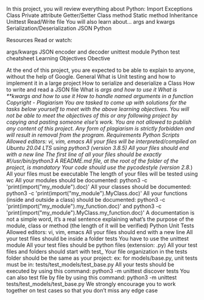In this project, you will review everything about Python:
Import
Exceptions
Class
Private attribute
Getter/Setter
Class method
Static method
Inheritance
Unittest
Read/Write file
You will also learn about...
args and kwargs
Serialization/Deserialization
JSON
Python

Resources
Read or watch:

args/kwargs
JSON encoder and decoder
unittest module
Python test cheatsheet
Learning Objectives
Obective

At the end of this project, you are expected to be able to explain to anyone, without the help of Google.
General
What is Unit testing and how to implement it in a large project
How to serialize and deserialize a Class
How to write and read a JSON file
What is *args and how to use it
What is **kwargs and how to use it
How to handle named arguments in a function
Copyright - Plagiarism
You are tasked to come up with solutions for the tasks below yourself to meet with the above learning objectives.
You will not be able to meet the objectives of this or any following project by copying and pasting someone else’s work.
You are not allowed to publish any content of this project.
Any form of plagiarism is strictly forbidden and will result in removal from the program.
Requirements
Python Scripts
Allowed editors: vi, vim, emacs
All your files will be interpreted/compiled on Ubuntu 20.04 LTS using python3 (version 3.8.5)
All your files should end with a new line
The first line of all your files should be exactly #!/usr/bin/python3
A README.md file, at the root of the folder of the project, is mandatory
Your code should use the pycodestyle (version 2.8.*)
All your files must be executable
The length of your files will be tested using wc
All your modules should be documented: python3 -c 'print(import("my_module").doc)'
All your classes should be documented: python3 -c 'print(import("my_module").MyClass.doc)'
All your functions (inside and outside a class) should be documented: python3 -c 'print(import("my_module").my_function.doc)' and python3 -c 'print(import("my_module").MyClass.my_function.doc)'
A documentation is not a simple word, it’s a real sentence explaining what’s the purpose of the module, class or method (the length of it will be verified)
Python Unit Tests
Allowed editors: vi, vim, emacs
All your files should end with a new line
All your test files should be inside a folder tests
You have to use the unittest module
All your test files should be python files (extension: .py)
All your test files and folders should start with test_
Your file organization in the tests folder should be the same as your project: ex: for models/base.py, unit tests must be in: tests/test_models/test_base.py
All your tests should be executed by using this command: python3 -m unittest discover tests
You can also test file by file by using this command: python3 -m unittest tests/test_models/test_base.py
We strongly encourage you to work together on test cases so that you don’t miss any edge case
